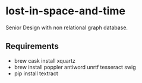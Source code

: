 # lost-in-space-and-time
Senior Design with non relational graph database. 


## Requirements

* brew cask install xquartz
* brew install poppler antiword unrtf tesseract swig
* pip install textract
